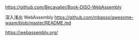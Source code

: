 https://github.com/Becavalier/Book-DISO-WebAssembly


深入浅出 WebAssembly
https://github.com/mbasso/awesome-wasm/blob/master/README.md


https://webassembly.org/


